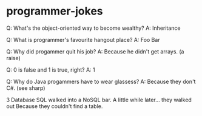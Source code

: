 # programmer-jokes

Q: What's the object-oriented way to become wealthy? 
A: Inheritance

Q: What is programmer's favourite hangout place?
A: Foo Bar

Q: Why did progammer quit his job?
A: Because he didn't get arrays. (a raise)

Q: 0 is false and 1 is true, right?
A: 1

Q: Why do Java progammers have to wear glassess?
A: Because they don't C#. (see sharp)

3 Database SQL walked into a NoSQL bar.
A little while later... they walked out
Because they couldn't find a table.
